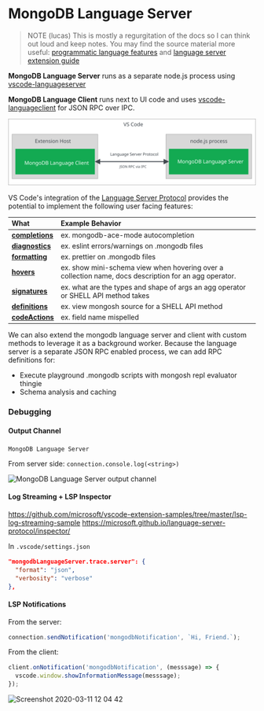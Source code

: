 # MongoDB Language Server

> NOTE (lucas) This is mostly a regurgitation of the docs so I can think out loud and keep notes. You may find the source material more useful: [programmatic language features](https://code.visualstudio.com/api/language-extensions/programmatic-language-features) and
> [language server extension guide](https://code.visualstudio.com/api/language-extensions/language-server-extension-guide)

**MongoDB Language Server** runs as a separate node.js process using [vscode-languageserver](https://github.com/microsoft/vscode-languageserver-node/tree/master/server)

**MongoDB Language Client** runs next to UI code and uses [vscode-languageclient](https://github.com/microsoft/vscode-languageserver-node/tree/master/client) for JSON RPC over IPC.

![](./langserver-diagram.svg)

VS Code's integration of the [Language Server Protocol](https://microsoft.github.io/language-server-protocol) provides the potential to implement the following user facing features:

| What                                                                                                                                            | Example Behavior                                                                                      |
| :---------------------------------------------------------------------------------------------------------------------------------------------- | :---------------------------------------------------------------------------------------------------- |
| **[completions](https://code.visualstudio.com/api/language-extensions/programmatic-language-features#show-code-completion-proposals)**          | ex. mongodb-ace-mode autocompletion                                                                   |
| **[diagnostics](https://code.visualstudio.com/api/language-extensions/programmatic-language-features#provide-diagnostics)**                     | ex. eslint errors/warnings on .mongodb files                                                          | \  |
| **[formatting](https://code.visualstudio.com/api/language-extensions/programmatic-language-features#format-source-code-in-an-editor)**          | ex. prettier on .mongodb files                                                                        |
| **[hovers](https://code.visualstudio.com/api/language-extensions/programmatic-language-features#show-hovers)**                                  | ex. show mini-schema view when hovering over a collection name, docs description for an agg operator. |
| **[signatures](https://code.visualstudio.com/api/language-extensions/programmatic-language-features#help-with-function-and-method-signatures)** | ex. what are the types and shape of args an agg operator or SHELL API method takes                    |
| **[definitions](https://code.visualstudio.com/api/language-extensions/programmatic-language-features#show-definitions-of-a-symbol)**            | ex. view mongosh source for a SHELL API method                                                        |
| **[codeActions](https://code.visualstudio.com/api/language-extensions/programmatic-language-features#possible-actions-on-errors-or-warnings)**  | ex. field name mispelled                                                                              |

We can also extend the mongodb language server and client with custom methods to leverage it as a background worker. Because the language server is a separate JSON RPC enabled process, we can add RPC definitions for:

- Execute playground .mongodb scripts with mongosh repl evaluator thingie
- Schema analysis and caching

### Debugging

#### Output Channel

`MongoDB Language Server`

From server side: `connection.console.log(<string>)`

![MongoDB Language Server output channel](https://user-images.githubusercontent.com/23074/76441349-a489e980-6395-11ea-8247-50cfe9b3ff61.png)

#### Log Streaming + LSP Inspector

https://github.com/microsoft/vscode-extension-samples/tree/master/lsp-log-streaming-sample
https://microsoft.github.io/language-server-protocol/inspector/

In `.vscode/settings.json`

```json
"mongodbLanguageServer.trace.server": {
  "format": "json",
  "verbosity": "verbose"
},
```

#### LSP Notifications

From the server:

```javascript
connection.sendNotification('mongodbNotification', `Hi, Friend.`);
```

From the client:

```javascript
client.onNotification('mongodbNotification', (messsage) => {
  vscode.window.showInformationMessage(messsage);
});
```

![Screenshot 2020-03-11 12 04 42](https://user-images.githubusercontent.com/23074/76441224-74424b00-6395-11ea-8f28-f9e0387098e0.png)
